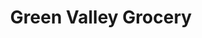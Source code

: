 ---
title: "Green Valley Grocery"
url: /henderson/green-valley-grocery-whitney-ranch-drive/
shop: convenience
---